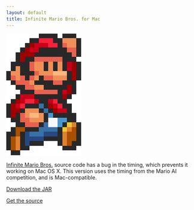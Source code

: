 ```yaml
---
layout: default
title: Infinite Mario Bros. for Mac
---
```


![Super Mario](images/mario.png)

[Infinite Mario Bros.](http://www.mojang.com/notch/mario/) source code has a bug in the timing, which prevents it working on Mac OS X. This version uses the timing from the Mario AI competition, and is Mac-compatible.

[Download the JAR](http://cloud.github.com/downloads/Lewisham/Infinite-Mario-Mac/Mario-1.0-jar-with-dependencies.jar)

[Get the source](http://github.com/Lewisham/Infinite-Mario-Mac)